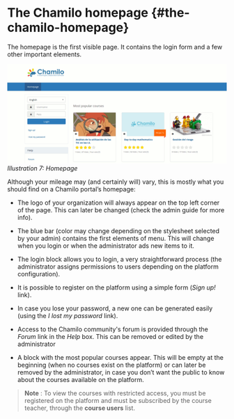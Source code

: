 # The Chamilo homepage {#the-chamilo-homepage}

The homepage is the first visible page. It contains the login form and a few other important elements.

![](assets/images269.png)*Illustration 7: Homepage*

Although your mileage may (and certainly will) vary, this is mostly what you should find on a Chamilo portal’s homepage:

*   The logo of your organization will always appear on the top left corner of the page. This can later be changed (check the admin guide for more info).

*   The blue bar (color may change depending on the stylesheet selected by your admin) contains the first elements of menu. This will change when you login or when the administrator ads new items to it.

*   The login block allows you to login, a very straightforward process (the administrator assigns permissions to users depending on the platform configuration).

*   It is possible to register on the platform using a simple form (_Sign up!_ link).

*   In case you lose your password, a new one can be generated easily (using the _I lost my password_ link).

*   Access to the Chamilo community&#039;s forum is provided through the _Forum_ link in the _Help_ box. This can be removed or edited by the administrator

*   A block with the most popular courses appear. This will be empty at the beginning (when no courses exist on the platform) or can later be removed by the administrator, in case you don’t want the public to know about the courses available on the platform.

> **Note** : To view the courses with restricted access, you must be registered on the platform and must be subscribed by the course teacher, through the **course users** list.